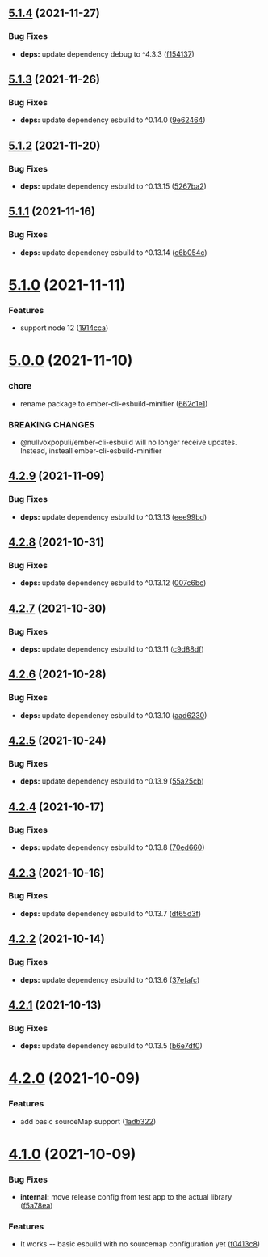 ## [5.1.4](https://github.com/nullvoxpopuli/ember-cli-esbuild/compare/v5.1.3...v5.1.4) (2021-11-27)


### Bug Fixes

* **deps:** update dependency debug to ^4.3.3 ([f154137](https://github.com/nullvoxpopuli/ember-cli-esbuild/commit/f1541374b4891cabbedca30aa1018c87ec67a3bd))

## [5.1.3](https://github.com/nullvoxpopuli/ember-cli-esbuild/compare/v5.1.2...v5.1.3) (2021-11-26)


### Bug Fixes

* **deps:** update dependency esbuild to ^0.14.0 ([9e62464](https://github.com/nullvoxpopuli/ember-cli-esbuild/commit/9e624644fdf46c7552912fb0f74edda43037e54c))

## [5.1.2](https://github.com/nullvoxpopuli/ember-cli-esbuild/compare/v5.1.1...v5.1.2) (2021-11-20)


### Bug Fixes

* **deps:** update dependency esbuild to ^0.13.15 ([5267ba2](https://github.com/nullvoxpopuli/ember-cli-esbuild/commit/5267ba289e4ca32983d3a48f2845c815d29dfed0))

## [5.1.1](https://github.com/nullvoxpopuli/ember-cli-esbuild/compare/v5.1.0...v5.1.1) (2021-11-16)


### Bug Fixes

* **deps:** update dependency esbuild to ^0.13.14 ([c6b054c](https://github.com/nullvoxpopuli/ember-cli-esbuild/commit/c6b054c72fccbc942d97057a71ecc8e336242654))

# [5.1.0](https://github.com/nullvoxpopuli/ember-cli-esbuild/compare/v5.0.0...v5.1.0) (2021-11-11)


### Features

* support node 12 ([1914cca](https://github.com/nullvoxpopuli/ember-cli-esbuild/commit/1914cca1fa0fe2353d18a558bed43d5e3b19e5bf))

# [5.0.0](https://github.com/nullvoxpopuli/ember-cli-esbuild/compare/v4.2.9...v5.0.0) (2021-11-10)


### chore

* rename package to ember-cli-esbuild-minifier ([662c1e1](https://github.com/nullvoxpopuli/ember-cli-esbuild/commit/662c1e1cbefc38566a967096237587193f35ff91))


### BREAKING CHANGES

*   @nullvoxpopuli/ember-cli-esbuild will no longer receive updates.
  Instead, insteall ember-cli-esbuild-minifier

## [4.2.9](https://github.com/nullvoxpopuli/ember-cli-esbuild/compare/v4.2.8...v4.2.9) (2021-11-09)


### Bug Fixes

* **deps:** update dependency esbuild to ^0.13.13 ([eee99bd](https://github.com/nullvoxpopuli/ember-cli-esbuild/commit/eee99bd9b8cef603a1561ca78c1e59270bcedc26))

## [4.2.8](https://github.com/nullvoxpopuli/ember-cli-esbuild/compare/v4.2.7...v4.2.8) (2021-10-31)


### Bug Fixes

* **deps:** update dependency esbuild to ^0.13.12 ([007c6bc](https://github.com/nullvoxpopuli/ember-cli-esbuild/commit/007c6bc75a3f142eef7333b147d323050c9ba0f5))

## [4.2.7](https://github.com/nullvoxpopuli/ember-cli-esbuild/compare/v4.2.6...v4.2.7) (2021-10-30)


### Bug Fixes

* **deps:** update dependency esbuild to ^0.13.11 ([c9d88df](https://github.com/nullvoxpopuli/ember-cli-esbuild/commit/c9d88df79ff72eda38e7d4e86357233babf398bb))

## [4.2.6](https://github.com/nullvoxpopuli/ember-cli-esbuild/compare/v4.2.5...v4.2.6) (2021-10-28)


### Bug Fixes

* **deps:** update dependency esbuild to ^0.13.10 ([aad6230](https://github.com/nullvoxpopuli/ember-cli-esbuild/commit/aad6230d3255bdfa47c013f9df946dc41a333022))

## [4.2.5](https://github.com/nullvoxpopuli/ember-cli-esbuild/compare/v4.2.4...v4.2.5) (2021-10-24)


### Bug Fixes

* **deps:** update dependency esbuild to ^0.13.9 ([55a25cb](https://github.com/nullvoxpopuli/ember-cli-esbuild/commit/55a25cb2a24b3bec7bb070a7620037ef3b7d7280))

## [4.2.4](https://github.com/nullvoxpopuli/ember-cli-esbuild/compare/v4.2.3...v4.2.4) (2021-10-17)


### Bug Fixes

* **deps:** update dependency esbuild to ^0.13.8 ([70ed660](https://github.com/nullvoxpopuli/ember-cli-esbuild/commit/70ed660a9e7750cd24ec76786823ebd050082f76))

## [4.2.3](https://github.com/nullvoxpopuli/ember-cli-esbuild/compare/v4.2.2...v4.2.3) (2021-10-16)


### Bug Fixes

* **deps:** update dependency esbuild to ^0.13.7 ([df65d3f](https://github.com/nullvoxpopuli/ember-cli-esbuild/commit/df65d3f7e5159afe637146fb22bad85b4476c876))

## [4.2.2](https://github.com/nullvoxpopuli/ember-cli-esbuild/compare/v4.2.1...v4.2.2) (2021-10-14)


### Bug Fixes

* **deps:** update dependency esbuild to ^0.13.6 ([37efafc](https://github.com/nullvoxpopuli/ember-cli-esbuild/commit/37efafc851e19f672c57c95ab99aadba6af05405))

## [4.2.1](https://github.com/nullvoxpopuli/ember-cli-esbuild/compare/v4.2.0...v4.2.1) (2021-10-13)


### Bug Fixes

* **deps:** update dependency esbuild to ^0.13.5 ([b6e7df0](https://github.com/nullvoxpopuli/ember-cli-esbuild/commit/b6e7df07dd925c5ee2e82806cacf6953fe68100c))

# [4.2.0](https://github.com/nullvoxpopuli/ember-cli-esbuild/compare/v4.1.0...v4.2.0) (2021-10-09)


### Features

* add basic sourceMap support ([1adb322](https://github.com/nullvoxpopuli/ember-cli-esbuild/commit/1adb32237a1d4eb870654131d6b3c2c5e3a11564))

# [4.1.0](https://github.com/nullvoxpopuli/ember-cli-esbuild/compare/v4.0.2...v4.1.0) (2021-10-09)


### Bug Fixes

* **internal:** move release config from test app to the actual library ([f5a78ea](https://github.com/nullvoxpopuli/ember-cli-esbuild/commit/f5a78ea46603f826c83a618762ada01a6c3bd1ed))


### Features

* It works -- basic esbuild with no sourcemap configuration yet ([f0413c8](https://github.com/nullvoxpopuli/ember-cli-esbuild/commit/f0413c806f55051a546549c3d643030db97f45d8))
